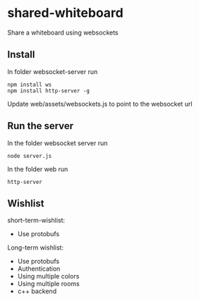 # shared-whiteboard
Share a whiteboard using websockets

## Install
In folder websocket-server run

	npm install ws
	npm install http-server -g

Update web/assets/websockets.js to point to the websocket url

## Run the server
In the folder websocket server run

	node server.js

In the folder web run

	http-server

## Wishlist

short-term-wishlist:

- Use protobufs

Long-term wishlist:

- Use protobufs
- Authentication
- Using multiple colors
- Using multiple rooms
- c++ backend



